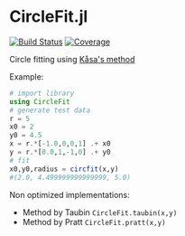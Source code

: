 # CircleFit.jl

[![Build Status](https://travis-ci.com/feanor/CircleFit.jl.svg?branch=master)](https://travis-ci.com/feanor/CircleFit.jl)
[![Coverage](https://codecov.io/gh/feanor/CircleFit.jl/branch/master/graph/badge.svg)](https://codecov.io/gh/feanor/CircleFit.jl)


Circle fitting using [Kåsa's method](https://doi.org/10.1109/TIM.1976.6312298)

Example:
```julia
# import library
using CircleFit
# generate test data
r = 5
x0 = 2
y0 = 4.5
x = r.*[-1.0,0,0,1] .+ x0
y = r.*[0.0,1,-1,0] .+ y0
# fit
x0,y0,radius = circfit(x,y)
#(2.0, 4.499999999999999, 5.0)
```

Non optimized implementations:
* Method by Taubin `CircleFit.taubin(x,y)`
* Method by Pratt `CircleFit.pratt(x,y)`
